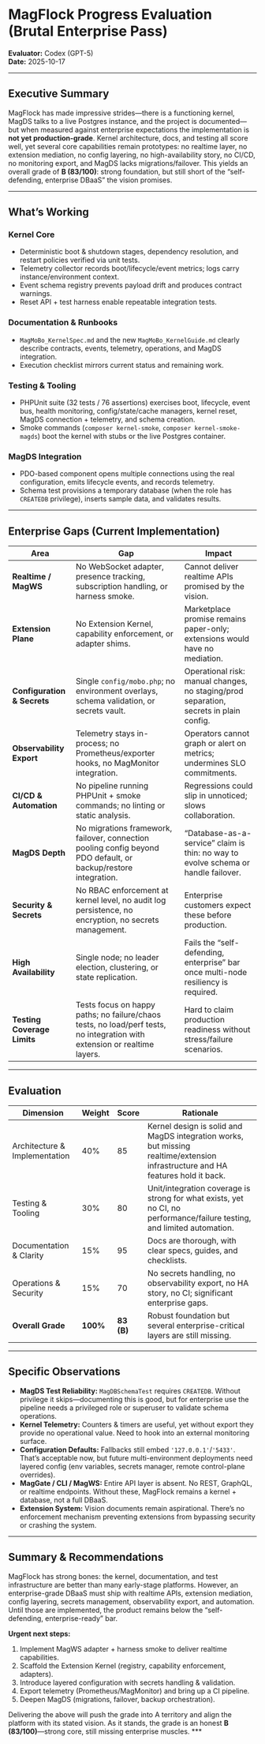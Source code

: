 ﻿# MagFlock Progress Evaluation (Brutal Enterprise Pass)

**Evaluator:** Codex (GPT-5)  
**Date:** 2025-10-17

---

## Executive Summary

MagFlock has made impressive strides—there is a functioning kernel, MagDS talks to a live Postgres instance, and the project is documented—but when measured against enterprise expectations the implementation is **not yet production-grade**. Kernel architecture, docs, and testing all score well, yet several core capabilities remain prototypes: no realtime layer, no extension mediation, no config layering, no high-availability story, no CI/CD, no monitoring export, and MagDS lacks migrations/failover. This yields an overall grade of **B (83/100)**: strong foundation, but still short of the “self-defending, enterprise DBaaS” the vision promises.

---

## What’s Working

### Kernel Core
- Deterministic boot & shutdown stages, dependency resolution, and restart policies verified via unit tests.
- Telemetry collector records boot/lifecycle/event metrics; logs carry instance/environment context.
- Event schema registry prevents payload drift and produces contract warnings.
- Reset API + test harness enable repeatable integration tests.

### Documentation & Runbooks
- `MagMoBo_KernelSpec.md` and the new `MagMoBo_KernelGuide.md` clearly describe contracts, events, telemetry, operations, and MagDS integration.
- Execution checklist mirrors current status and remaining work.

### Testing & Tooling
- PHPUnit suite (32 tests / 76 assertions) exercises boot, lifecycle, event bus, health monitoring, config/state/cache managers, kernel reset, MagDS connection + telemetry, and schema creation.
- Smoke commands (`composer kernel-smoke`, `composer kernel-smoke-magds`) boot the kernel with stubs or the live Postgres container.

### MagDS Integration
- PDO-based component opens multiple connections using the real configuration, emits lifecycle events, and records telemetry.
- Schema test provisions a temporary database (when the role has `CREATEDB` privilege), inserts sample data, and validates results.

---

## Enterprise Gaps (Current Implementation)

| Area | Gap | Impact |
| --- | --- | --- |
| **Realtime / MagWS** | No WebSocket adapter, presence tracking, subscription handling, or harness smoke. | Cannot deliver realtime APIs promised by the vision. |
| **Extension Plane** | No Extension Kernel, capability enforcement, or adapter shims. | Marketplace promise remains paper-only; extensions would have no mediation. |
| **Configuration & Secrets** | Single `config/mobo.php`; no environment overlays, schema validation, or secrets vault. | Operational risk: manual changes, no staging/prod separation, secrets in plain config. |
| **Observability Export** | Telemetry stays in-process; no Prometheus/exporter hooks, no MagMonitor integration. | Operators cannot graph or alert on metrics; undermines SLO commitments. |
| **CI/CD & Automation** | No pipeline running PHPUnit + smoke commands; no linting or static analysis. | Regressions could slip in unnoticed; slows collaboration. |
| **MagDS Depth** | No migrations framework, failover, connection pooling config beyond PDO default, or backup/restore integration. | “Database-as-a-service” claim is thin: no way to evolve schema or handle failover. |
| **Security & Secrets** | No RBAC enforcement at kernel level, no audit log persistence, no encryption, no secrets management. | Enterprise customers expect these before production. |
| **High Availability** | Single node; no leader election, clustering, or state replication. | Fails the “self-defending, enterprise” bar once multi-node resiliency is required. |
| **Testing Coverage Limits** | Tests focus on happy paths; no failure/chaos tests, no load/perf tests, no integration with extension or realtime layers. | Hard to claim production readiness without stress/failure scenarios. |

---

## Evaluation

| Dimension | Weight | Score | Rationale |
| --- | --- | --- | --- |
| Architecture & Implementation | 40% | 85 | Kernel design is solid and MagDS integration works, but missing realtime/extension infrastructure and HA features hold it back. |
| Testing & Tooling | 30% | 80 | Unit/integration coverage is strong for what exists, yet no CI, no performance/failure testing, and limited automation. |
| Documentation & Clarity | 15% | 95 | Docs are thorough, with clear specs, guides, and checklists. |
| Operations & Security | 15% | 70 | No secrets handling, no observability export, no HA story, no CI; significant enterprise gaps. |
| **Overall Grade** | **100%** | **83 (B)** | Robust foundation but several enterprise-critical layers are still missing. |

---

## Specific Observations

- **MagDS Test Reliability:** `MagDBSchemaTest` requires `CREATEDB`. Without privilege it skips—documenting this is good, but for enterprise use the pipeline needs a privileged role or superuser to validate schema operations.
- **Kernel Telemetry:** Counters & timers are useful, yet without export they provide no operational value. Need to hook into an external monitoring surface.
- **Configuration Defaults:** Fallbacks still embed `'127.0.0.1'`/`'5433'`. That’s acceptable now, but future multi-environment deployments need layered config (env variables, secrets manager, remote control-plane overrides).
- **MagGate / CLI / MagWS:** Entire API layer is absent. No REST, GraphQL, or realtime endpoints. Without these, MagFlock remains a kernel + database, not a full DBaaS.
- **Extension System:** Vision documents remain aspirational. There’s no enforcement mechanism preventing extensions from bypassing security or crashing the system.

---

## Summary & Recommendations

MagFlock has strong bones: the kernel, documentation, and test infrastructure are better than many early-stage platforms. However, an enterprise-grade DBaaS must ship with realtime APIs, extension mediation, config layering, secrets management, observability export, and automation. Until those are implemented, the product remains below the “self-defending, enterprise-ready” bar.

**Urgent next steps:**
1. Implement MagWS adapter + harness smoke to deliver realtime capabilities.
2. Scaffold the Extension Kernel (registry, capability enforcement, adapters).
3. Introduce layered configuration with secrets handling & validation.
4. Export telemetry (Prometheus/MagMonitor) and bring up a CI pipeline.
5. Deepen MagDS (migrations, failover, backup orchestration).

Delivering the above will push the grade into A territory and align the platform with its stated vision. As it stands, the grade is an honest **B (83/100)**—strong core, still missing enterprise muscles. ***
